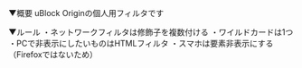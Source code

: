 ▼概要
uBlock Originの個人用フィルタです

▼ルール
・ネットワークフィルタは修飾子を複数付ける
・ワイルドカードは1つ
・PCで非表示にしたいものはHTMLフィルタ
・スマホは要素非表示にする（Firefoxではないため）